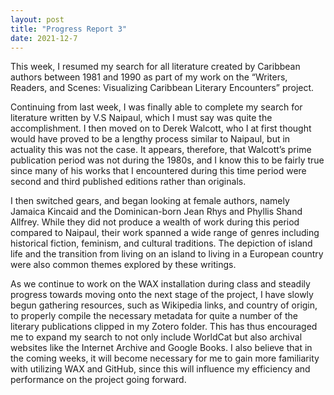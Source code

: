 ```yaml
---
layout: post
title: "Progress Report 3"
date: 2021-12-7
---
```

This week, I resumed my search for all literature created by Caribbean authors between 1981 and 1990 as part of my work on the “Writers, Readers, and Scenes: Visualizing Caribbean Literary Encounters” project.

Continuing from last week, I was finally able to complete my search for literature written by V.S Naipaul, which I must say was quite the accomplishment. I then moved on to Derek Walcott, who I at first thought would have proved to be a lengthy process similar to Naipaul, but in actuality this was not the case. It appears, therefore, that Walcott’s prime publication period was not during the 1980s, and I know this to be fairly true since many of his works that I encountered during this time period were second and third published editions rather than originals.

I then switched gears, and began looking at female authors, namely Jamaica Kincaid and the Dominican-born Jean Rhys and Phyllis Shand Allfrey. While they did not produce a wealth of work during this period compared to Naipaul, their work spanned a wide range of genres including historical fiction, feminism, and cultural traditions. The depiction of island life and the transition from living on an island to living in a European country were also common themes explored by these writings.

As we continue to work on the WAX installation during class and steadily progress towards moving onto the next stage of the project, I have slowly begun gathering resources, such as Wikipedia links, and country of origin, to properly compile the necessary metadata for quite a number of the literary publications clipped in my Zotero folder. This has thus encouraged me to expand my search to not only include WorldCat but also archival websites like the Internet Archive and Google Books. I also believe that in the coming weeks, it will become necessary for me to gain more familiarity with utilizing WAX and GitHub, since this will influence my efficiency and performance on the project going forward. 
